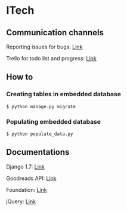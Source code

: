 # ITech

## Communication channels
Reporting issues for bugs: [Link](https://github.com/mspj/ITech/issues)

Trello for todo list and progress: [Link](https://trello.com/b/IXdehIOW)

## How to
### Creating tables in embedded database
`$ python manage.py migrate`

### Populating embedded database
`$ python populate_data.py`

## Documentations
Django 1.7: [Link](https://docs.djangoproject.com/en/1.7/)

Goodreads API: [Link](https://www.goodreads.com/api)

Foundation: [Link](http://foundation.zurb.com/sites/docs/)

jQuery: [Link](http://api.jquery.com/)
